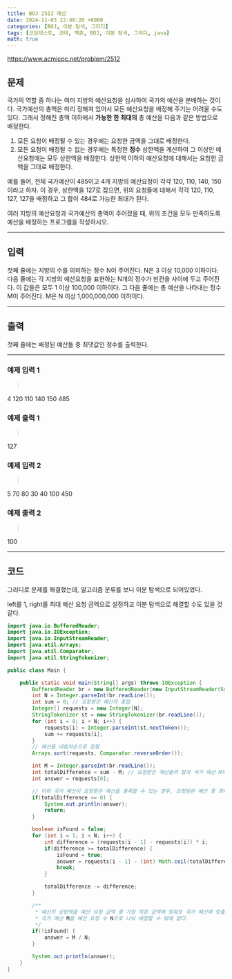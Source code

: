```yaml
---
title: BOJ 2512 예산
date: 2024-11-03 22:48:26 +0900
categories: [BOJ, 이분 탐색, 그리디]
tags: [코딩테스트, 코테, 백준, BOJ, 이분 탐색, 그리디, java]
math: true
---
```


<https://www.acmicpc.net/problem/2512>

## 문제
국가의 역할 중 하나는 여러 지방의 예산요청을 심사하여 국가의 예산을 분배하는 것이다. 국가예산의 총액은 미리 정해져 있어서 모든 예산요청을 배정해 주기는 어려울 수도 있다. 그래서 정해진 총액 이하에서 **가능한 한 최대의** 총 예산을 다음과 같은 방법으로 배정한다.

1. 모든 요청이 배정될 수 있는 경우에는 요청한 금액을 그대로 배정한다.
2. 모든 요청이 배정될 수 없는 경우에는 특정한 **정수** 상한액을 계산하여 그 이상인 예산요청에는 모두 상한액을 배정한다. 상한액 이하의 예산요청에 대해서는 요청한 금액을 그대로 배정한다.

예를 들어, 전체 국가예산이 485이고 4개 지방의 예산요청이 각각 120, 110, 140, 150이라고 하자. 이 경우, 상한액을 127로 잡으면, 위의 요청들에 대해서 각각 120, 110, 127, 127을 배정하고 그 합이 484로 가능한 최대가 된다.

여러 지방의 예산요청과 국가예산의 총액이 주어졌을 때, 위의 조건을 모두 만족하도록 예산을 배정하는 프로그램을 작성하시오.

---
## 입력
첫째 줄에는 지방의 수를 의미하는 정수 N이 주어진다. N은 3 이상 10,000 이하이다. 다음 줄에는 각 지방의 예산요청을 표현하는 N개의 정수가 빈칸을 사이에 두고 주어진다. 이 값들은 모두 1 이상 100,000 이하이다. 그 다음 줄에는 총 예산을 나타내는 정수 M이 주어진다. M은 N 이상 1,000,000,000 이하이다. 

---
## 출력
첫째 줄에는 배정된 예산들 중 최댓값인 정수를 출력한다. 

---
### 예제 입력 1
> <pre>
4
120 110 140 150
485
> </pre>

### 예제 출력 1
> <pre>
127
> </pre>

### 예제 입력 2
> <pre>
5
70 80 30 40 100
450
> </pre>

### 예제 출력 2
> <pre>
100
> </pre>

---
## 코드

그리디로 문제를 해결했는데, 알고리즘 분류를 보니 이분 탐색으로 되어있었다.

left를 1, right를 최대 예산 요청 금액으로 설정하고 이분 탐색으로 해결할 수도 있을 것 같다.

```java
import java.io.BufferedReader;
import java.io.IOException;
import java.io.InputStreamReader;
import java.util.Arrays;
import java.util.Comparator;
import java.util.StringTokenizer;

public class Main {

    public static void main(String[] args) throws IOException {
        BufferedReader br = new BufferedReader(new InputStreamReader(System.in));
        int N = Integer.parseInt(br.readLine());
        int sum = 0; // 요청받은 예산의 총합
        Integer[] requests = new Integer[N];
        StringTokenizer st = new StringTokenizer(br.readLine());
        for (int i = 0; i < N; i++) {
            requests[i] = Integer.parseInt(st.nextToken());
            sum += requests[i];
        }
        // 예산을 내림차순으로 정렬
        Arrays.sort(requests, Comparator.reverseOrder());

        int M = Integer.parseInt(br.readLine());
        int totalDifference = sum - M; // 요청받은 예산들의 합과 국가 예산 M의 차이
        int answer = requests[0];

        // 이미 국가 예산이 요청받은 예산을 충족할 수 있는 경우, 요청받은 예산 중 최대값을 출력
        if(totalDifference <= 0) {
            System.out.println(answer);
            return;
        }

        boolean isFound = false;
        for (int i = 1; i < N; i++) {
            int difference = (requests[i - 1] - requests[i]) * i;
            if(difference >= totalDifference) {
                isFound = true;
                answer = requests[i - 1] - (int) Math.ceil(totalDifference / (double) i);
                break;
            }

            totalDifference -= difference;
        }

        /**
         * 예산의 상한액을 예산 요청 금액 중 가장 작은 금액에 맞춰도 국가 예산에 맞출 수 없는 경우,
         * 국가 예산 M을 예산 요청 수 N으로 나눠 배정할 수 밖에 없다.
         */
        if(!isFound) {
            answer = M / N;
        }

        System.out.println(answer);
    }
}
```
